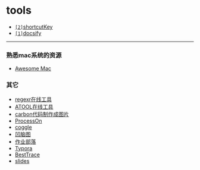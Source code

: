 # tools

* [`[2]`shortcutKey](tools/shortcutKey)
* [`[1]`docsify](tools/docsify)

---
### 熟悉mac系统的资源
* [Awesome Mac](https://ripperhe.com/awesome-mac-html)

### 其它

* [regexr在线工具](https://regexr.com/)
* [ATOOL在线工具](http://www.atool9.com)
* [carbon代码制作成图片](https://carbon.now.sh/)
* [ProcessOn](https://www.processon.com)
* [coggle](https://coggle.it)
* [凹脑图](https://aonaotu.com)
* [作业部落](https://www.zybuluo.com)
* [Typora](https://www.typora.io)
* [BestTrace](https://www.ipip.net)
* [slides](https://slides.com)
